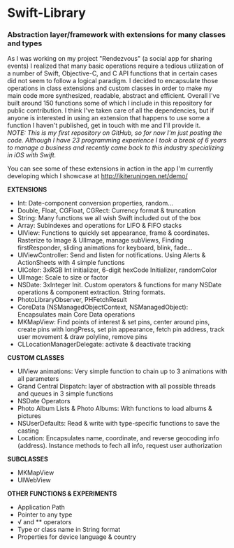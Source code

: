 # Swift-Library
### Abstraction layer/framework with extensions for many classes and types

As I was working on my project "Rendezvous" (a social app for sharing events) I realized that many basic operations require a tedious utilization of a number of Swift, Objective-C, and C API functions that in certain cases did not seem to follow a logical paradigm. I decided to encapsulate those operations in class extensions and custom classes in order to make my main code more synthesized, readable, abstract and efficient. Overall I've built around 150 functions some of which I include in this repository for public contribution. I think I've taken care of all the dependencies, but if anyone is interested in using an extension that happens to use some a function I haven't published, get in touch with me and I'll provide it.  
_NOTE: This is my first repository on GitHub, so for now I'm just posting the code. Although I have 23 programming experience I took a break of 6 years to manage a business and recently came back to this industry specializing in iOS with Swift._

You can see some of these extensions in action in the app I'm currently developing which I showcase at http://ikiteruningen.net/demo/

**EXTENSIONS**  
- Int: Date-component conversion properties, random...
- Double, Float, CGFloat, CGRect: Currency format & truncation
- String: Many functions we all wish Swift included out of the box
- Array: Subindexes and operations for LIFO & FIFO stacks
- UIView: Functions to quickly set appearance, frame & coordinates. Rasterize to Image & UIImage, manage subViews, Finding firstResponder, sliding animations for keyboard, blink, fade...
- UIViewController: Send and listen for notifications. Using Alerts & ActionSheets with 4 simple functions
- UIColor: 3xRGB Int initializer, 6-digit hexCode Initializer, randomColor
- UIImage: Scale to size or factor
- NSDate: 3xInteger Init. Custom operators & functions for many NSDate operations & component extraction. String formats.
- PhotoLibraryObserver, PHFetchResult
- CoreData (NSManagedObjectContext, NSManagedObject): Encapsulates main Core Data operations
- MKMapView: Find points of interest & set pins, center around pins, create pins with longPress, set pin appearance, fetch pin address, track user movement & draw polyline, remove pins
- CLLocationManagerDelegate: activate & deactivate tracking

**CUSTOM CLASSES**  
- UIView animations: Very simple function to chain up to 3 animations with all parameters
- Grand Central Dispatch: layer of abstraction with all possible threads and queues in 3 simple functions
- NSDate Operators
- Photo Album Lists & Photo Albums: With functions to load albums & pictures
- NSUserDefaults: Read & write with type-specific functions to save the casting
- Location: Encapsulates name, coordinate, and reverse geocoding info (address). Instance methods to fech all info, request user authorization
            
**SUBCLASSES**  
- MKMapView
- UIWebView

**OTHER FUNCTIONS & EXPERIMENTS**  
- Application Path
- Pointer to any type
- √ and ** operators
- Type or class name in String format
- Properties for device language & country
  
  

